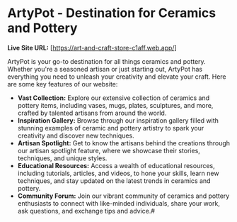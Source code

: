 # ArtyPot - Destination for Ceramics and Pottery
**Live Site URL:** [https://art-and-craft-store-c1aff.web.app/]

ArtyPot is your go-to destination for all things ceramics and pottery. Whether you're a seasoned artisan or just starting out, ArtyPot has everything you need to unleash your creativity and elevate your craft. Here are some key features of our website:

- **Vast Collection:** Explore our extensive collection of ceramics and pottery items, including vases, mugs, plates, sculptures, and more, crafted by talented artisans from around the world.
- **Inspiration Gallery:** Browse through our inspiration gallery filled with stunning examples of ceramic and pottery artistry to spark your creativity and discover new techniques.
- **Artisan Spotlight:** Get to know the artisans behind the creations through our artisan spotlight feature, where we showcase their stories, techniques, and unique styles.
- **Educational Resources:** Access a wealth of educational resources, including tutorials, articles, and videos, to hone your skills, learn new techniques, and stay updated on the latest trends in ceramics and pottery.
- **Community Forum:** Join our vibrant community of ceramics and pottery enthusiasts to connect with like-minded individuals, share your work, ask questions, and exchange tips and advice.# 

